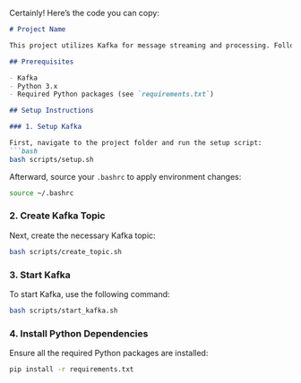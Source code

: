 Certainly! Here’s the code you can copy:

````markdown
# Project Name

This project utilizes Kafka for message streaming and processing. Follow the instructions below to set up and run Kafka.

## Prerequisites

- Kafka
- Python 3.x
- Required Python packages (see `requirements.txt`)

## Setup Instructions

### 1. Setup Kafka

First, navigate to the project folder and run the setup script:
```bash
bash scripts/setup.sh
````

Afterward, source your `.bashrc` to apply environment changes:

```bash
source ~/.bashrc
```

### 2. Create Kafka Topic

Next, create the necessary Kafka topic:

```bash
bash scripts/create_topic.sh
```

### 3. Start Kafka

To start Kafka, use the following command:

```bash
bash scripts/start_kafka.sh
```

### 4. Install Python Dependencies

Ensure all the required Python packages are installed:

```bash
pip install -r requirements.txt
```

